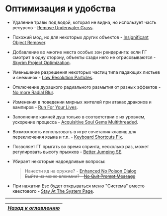 # Оптимизация и удобства

+ Удаление травы под водой, которая не видна, но использует часть ресурсов - [Remove Underwater Grass](https://www.nexusmods.com/skyrimspecialedition/mods/8734).
+ Похожий мод, но для некоторых других объектов - [Insignificant Object Remover](https://www.nexusmods.com/skyrimspecialedition/mods/3354).
+ Добавление во многие места особых зон рендеринга: если ГГ смотрит в одну сторону, объекты сзади него не отрисовываются - [Skyrim Project Optimization](https://www.nexusmods.com/skyrimspecialedition/mods/14084).
+ Уменьшение разрешения некоторых частиц типа падающих листьев и снежинок - [Low Resolution Particles](https://www.nexusmods.com/skyrimspecialedition/mods/2388).
+ Отключение дурацкого радиального размытия от разных эффектов - [No more Radial Blur](https://www.nexusmods.com/skyrimspecialedition/mods/1265).
+ Изменения в поведении мирных жителей при атаках драконов и вампиров - [Run For Your Lives](https://www.nexusmods.com/skyrimspecialedition/mods/2272).
+ Заполнение камней душ только в соответствии с их уровнем, ускорение процесса - [Acquisitive Soul Gems Multithreaded](https://www.nexusmods.com/skyrimspecialedition/mods/1469).
+ Возможность использовать в игре сочетания клавиш для переключения языка и т.п. - [Keyboard Shortcuts Fix](https://www.nexusmods.com/skyrimspecialedition/mods/3620).
+ Позволяет ГГ прыгать во время спринта, несколько раз, может регулировать высоту прыжков - [Better Jumping SE](https://www.nexusmods.com/skyrimspecialedition/mods/18967).
+ Убирает некоторые надоедливые вопросы:

    > Нанести яд на оружие? - [Enhanced No Poison Dialog](https://www.nexusmods.com/skyrimspecialedition/mods/19859)  
    > ~~Выйти из меню алхимии? - [No Quit Prompt Message](https://mega.nz/#!W0Q0jb6D!gk16VQ0cG6yrPFzkf5NZ2kOmt15lVqUBLZ8x_uCe93U)~~

+ При нажатии Esc будет открываться меню "Система" вместо квестового - [Stay At The System Page](https://www.nexusmods.com/skyrimspecialedition/mods/19832).

------

|[*Назад к оглавлению*](../01_Оглавление.md)|
|:---:|
